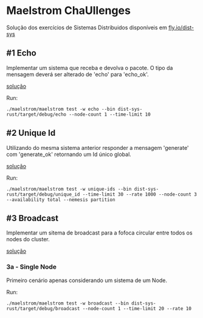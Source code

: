 # Maelstrom ChaUllenges
Solução dos exercícios de Sistemas Distribuidos disponíveis em [fly.io/dist-sys](https://fly.io/dist-sys/)

## #1 Echo
Implementar um sistema que receba e devolva o pacote. O tipo da mensagem deverá ser alterado de 'echo' para 'echo_ok'.

[solução](https://github.com/crispim1411/maelstrom_challenges_rust/blob/master/echo/src/main.rs)

Run:
```
./maelstrom/maelstrom test -w echo --bin dist-sys-rust/target/debug/echo --node-count 1 --time-limit 10 
```

## #2 Unique Id
Utilizando do mesma sistema anterior responder a mensagem 'generate' com 'generate_ok' retornando um Id único global.

[solução](https://github.com/crispim1411/maelstrom_challenges_rust/blob/master/unique_id/src/main.rs)

Run:
```
./maelstrom/maelstrom test -w unique-ids --bin dist-sys-rust/target/debug/unique_id --time-limit 30 --rate 1000 --node-count 3 --availability total --nemesis partition
```


## #3 Broadcast
Implementar um sitema de broadcast para a fofoca circular entre todos os nodes do cluster.

[solução](https://github.com/crispim1411/maelstrom_challenges_rust/blob/master/broadcast/src/main.rs)

### 3a - Single Node
Primeiro cenário apenas considerando um sistema de um Node.

Run:
```
./maelstrom/maelstrom test -w broadcast --bin dist-sys-rust/target/debug/broadcast --node-count 1 --time-limit 20 --rate 10
```

